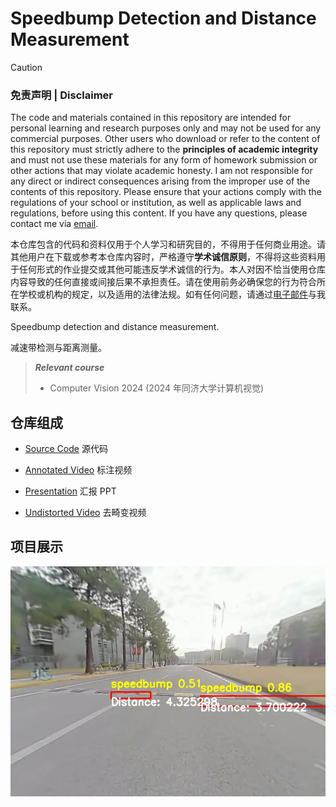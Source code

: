 # Speedbump Detection and Distance Measurement

> [!CAUTION]
> ### 免责声明 | Disclaimer
>
> The code and materials contained in this repository are intended for personal learning and research purposes only and may not be used for any commercial purposes. Other users who download or refer to the content of this repository must strictly adhere to the **principles of academic integrity** and must not use these materials for any form of homework submission or other actions that may violate academic honesty. I am not responsible for any direct or indirect consequences arising from the improper use of the contents of this repository. Please ensure that your actions comply with the regulations of your school or institution, as well as applicable laws and regulations, before using this content. If you have any questions, please contact me via [email](mailto:minmuslin@outlook.com).
>
> 本仓库包含的代码和资料仅用于个人学习和研究目的，不得用于任何商业用途。请其他用户在下载或参考本仓库内容时，严格遵守**学术诚信原则**，不得将这些资料用于任何形式的作业提交或其他可能违反学术诚信的行为。本人对因不恰当使用仓库内容导致的任何直接或间接后果不承担责任。请在使用前务必确保您的行为符合所在学校或机构的规定，以及适用的法律法规。如有任何问题，请通过[电子邮件](mailto:minmuslin@outlook.com)与我联系。

Speedbump detection and distance measurement.

减速带检测与距离测量。

> ***Relevant course***
> * Computer Vision 2024 (2024 年同济大学计算机视觉)

## 仓库组成

* [Source Code](src)
源代码

* [Annotated Video](AnnotatedVideo.avi)
标注视频

* [Presentation](Presentation.pptx)
汇报 PPT

* [Undistorted Video](UndistortedVideo.avi)
去畸变视频

## 项目展示

![](assets/Demonstration.png)
